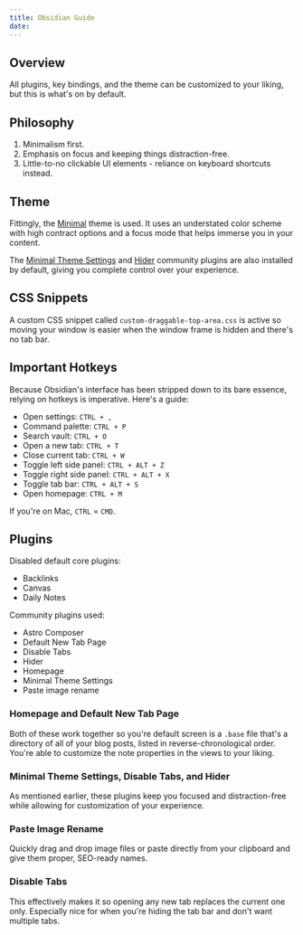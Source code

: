 ```yaml
---
title: Obsidian Guide
date:
---
```

## Overview

All plugins, key bindings, and the theme can be customized to your liking, but this is what's on by default.

## Philosophy 

1. Minimalism first. 
2. Emphasis on focus and keeping things distraction-free. 
3. Little-to-no clickable UI elements - reliance on keyboard shortcuts instead.

## Theme

Fittingly, the [Minimal](https://minimal.guide/home) theme is used. It uses an understated color scheme with high contract options and a focus mode that helps immerse you in your content. 

The [Minimal Theme Settings](https://github.com/kepano/obsidian-minimal-settings) and [Hider](https://github.com/kepano/obsidian-hider) community plugins are also installed by default, giving you complete control over your experience. 

## CSS Snippets

A custom CSS snippet called `custom-draggable-top-area.css` is active so moving your window is easier when the window frame is hidden and there's no tab bar. 

## Important Hotkeys

Because Obsidian's interface has been stripped down to its bare essence, relying on hotkeys is imperative. Here's a guide:
- Open settings: `CTRL + ,`
- Command palette: `CTRL + P`
- Search vault: `CTRL + O`
- Open a new tab: `CTRL + T`
- Close current tab: `CTRL + W`
- Toggle left side panel: `CTRL + ALT + Z`
- Toggle right side panel: `CTRL + ALT + X`
- Toggle tab bar: `CTRL + ALT + S`
- Open homepage: `CTRL + M` 

If you're on Mac, `CTRL` = `CMD`.

## Plugins 

Disabled default core plugins: 
- Backlinks
- Canvas
- Daily Notes

Community plugins used: 
- Astro Composer
- Default New Tab Page
- Disable Tabs
- Hider
- Homepage
- Minimal Theme Settings
- Paste image rename

### Homepage and Default New Tab Page

Both of these work together so you're default screen is a `.base` file that's a directory of all of your blog posts, listed in reverse-chronological order. You're able to customize the note properties in the views to your liking. 

### Minimal Theme Settings, Disable Tabs, and Hider

As mentioned earlier, these plugins keep you focused and distraction-free while allowing for customization of your experience.

### Paste Image Rename 

Quickly drag and drop image files or paste directly from your clipboard and give them proper, SEO-ready names. 

### Disable Tabs

This effectively makes it so opening any new tab replaces the current one only. Especially nice for when you're hiding the tab bar and don't want multiple tabs. 